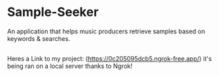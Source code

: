 # Sample-Seeker

An application that helps music producers retrieve samples based on keywords &amp; searches.

##

Heres a Link to my project: (https://0c205095dcb5.ngrok-free.app/) it's being ran on a local server thanks to Ngrok!

